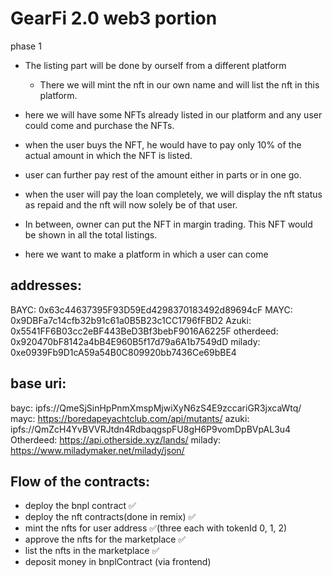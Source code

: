 # GearFi 2.0 web3 portion

phase 1

  - The listing part will be done by ourself from a different platform
    - There we will mint the nft in our own name and will list the nft in this platform.

  - here we will have some NFTs already listed in our platform and any user could come and purchase the NFTs. 
  - when the user buys the NFT, he would have to pay only 10% of the actual amount in which the NFT is listed. 
  - user can further pay rest of the amount either in parts or in one go.
  - when the user will pay the loan completely, we will display the nft status as repaid and the nft will now solely be of that user.
  - In between, owner can put the NFT in margin trading. This NFT would be shown in all the total listings.
  - here we want to make a platform in which a user can come

## addresses: 
BAYC: 0x63c44637395F93D59Ed4298370183492d89694cF
MAYC: 0x9DBFa7c14cfb32b91c61a0B5B23c1CC1796fFBD2
Azuki: 0x5541FF6B03cc2eBF443BeD3Bf3bebF9016A6225F
otherdeed: 0x920470bF8142a4bB4E960B5f17d79a6A1b7549dD
milady: 0xe0939Fb9D1cA59a54B0C809920bb7436Ce69bBE4



## base uri: 
bayc: ipfs://QmeSjSinHpPnmXmspMjwiXyN6zS4E9zccariGR3jxcaWtq/
mayc: https://boredapeyachtclub.com/api/mutants/
azuki: ipfs://QmZcH4YvBVVRJtdn4RdbaqgspFU8gH6P9vomDpBVpAL3u4
Otherdeed: https://api.otherside.xyz/lands/
milady: https://www.miladymaker.net/milady/json/

## Flow of the contracts: 
 
  - deploy the bnpl contract ✅
  - deploy the nft contracts(done in remix) ✅
  - mint the nfts for user address ✅(three each with tokenId 0, 1, 2)
  - approve the nfts for the marketplace ✅
  - list the nfts in the marketplace ✅
  - deposit money in bnplContract (via frontend)















